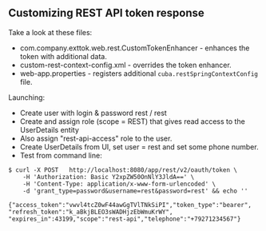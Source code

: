## Customizing REST API token response

Take a look at these files:
* com.company.exttok.web.rest.CustomTokenEnhancer - enhances the token with additional data.
* custom-rest-context-config.xml - overrides the token enhancer.
* web-app.properties - registers additional `cuba.restSpringContextConfig` file.

Launching:
* Create user with login & password rest / rest
* Create and assign role (scope = REST) that gives read access to the UserDetails entity
* Also assign "rest-api-access" role to the user.
* Create UserDetails from UI, set user = rest and set some phone number.
* Test from command line:
```
$ curl -X POST   http://localhost:8080/app/rest/v2/oauth/token \
    -H 'Authorization: Basic Y2xpZW50OnNlY3JldA==' \
    -H 'Content-Type: application/x-www-form-urlencoded' \
    -d 'grant_type=password&username=rest&password=rest' && echo ''
    
{"access_token":"vwvl4tcZ0wF44awGgTVlTNkSiPI","token_type":"bearer",
"refresh_token":"k_aBkjBLEO3sWADHjzEbWmuKrWY",
"expires_in":43199,"scope":"rest-api","telephone":"+79271234567"}
```
